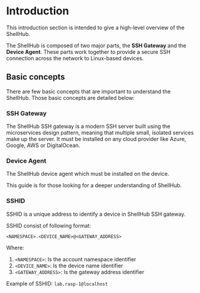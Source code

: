 # Introduction

This introduction section is intended to give a high-level overview of the ShellHub.

The ShellHub is composed of two major parts, the **SSH Gateway** and the **Device Agent**.
These parts work together to provide a secure SSH connection across the network
to Linux-based devices.

## Basic concepts

There are few basic concepts that are important to understand the ShellHub.
Those basic concepts are detailed below:

### SSH Gateway

The ShellHub SSH gateway is a modern SSH server built using the microservices
design pattern, meaning that multiple small, isolated services make up the server.
It must be installed on any cloud provider like Azure, Google, AWS or DigitalOcean.

### Device Agent

The ShellHub device agent which must be installed on the device.

This guide is for those looking for a deeper understanding of ShellHub.

### SSHID

SSHID is a unique address to identify a device in ShellHub SSH gateway.

SSHID consist of following format:

    <NAMESPACE>.<DEVICE_NAME>@<GATEWAY_ADDRESS>

Where:

1. `<NAMESPACE>`: Is the account namespace identifier
2. `<DEVICE_NAME>`: Is the device name identifier
3. `<GATEWAY_ADDRESS>`: Is the gateway address identifier

Example of SSHID: `lab.rasp-1@localhost`
